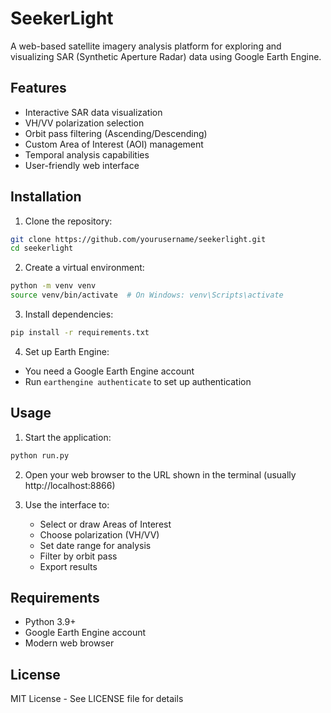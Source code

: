 # SeekerLight

A web-based satellite imagery analysis platform for exploring and visualizing SAR (Synthetic Aperture Radar) data using Google Earth Engine.

## Features

- Interactive SAR data visualization
- VH/VV polarization selection
- Orbit pass filtering (Ascending/Descending)
- Custom Area of Interest (AOI) management
- Temporal analysis capabilities
- User-friendly web interface

## Installation

1. Clone the repository:
```bash
git clone https://github.com/yourusername/seekerlight.git
cd seekerlight
```

2. Create a virtual environment:
```bash
python -m venv venv
source venv/bin/activate  # On Windows: venv\Scripts\activate
```

3. Install dependencies:
```bash
pip install -r requirements.txt
```

4. Set up Earth Engine:
- You need a Google Earth Engine account
- Run `earthengine authenticate` to set up authentication

## Usage

1. Start the application:
```bash
python run.py
```

2. Open your web browser to the URL shown in the terminal (usually http://localhost:8866)

3. Use the interface to:
   - Select or draw Areas of Interest
   - Choose polarization (VH/VV)
   - Set date range for analysis
   - Filter by orbit pass
   - Export results

## Requirements

- Python 3.9+
- Google Earth Engine account
- Modern web browser

## License

MIT License - See LICENSE file for details
